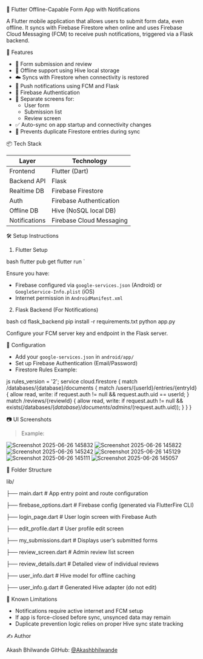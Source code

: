 
 📱 Flutter Offline-Capable Form App with Notifications

A Flutter mobile application that allows users to submit form data, even offline. It syncs with Firebase Firestore when online and uses Firebase Cloud Messaging (FCM) to receive push notifications, triggered via a Flask backend.



 🚀 Features

- 📝 Form submission and review
- 🔄 Offline support using Hive local storage
- ☁️ Syncs with Firestore when connectivity is restored
- 🔔 Push notifications using FCM and Flask
- 🔐 Firebase Authentication
- 📃 Separate screens for:
  - User form
  - Submission list
  - Review screen
- ✅ Auto-sync on app startup and connectivity changes
- 🧠 Prevents duplicate Firestore entries during sync



 📦 Tech Stack

| Layer        | Technology                   |
|--------------|------------------------------|
| Frontend     | Flutter (Dart)               |
| Backend API  | Flask                        |
| Realtime DB  | Firebase Firestore           |
| Auth         | Firebase Authentication      |
| Offline DB   | Hive (NoSQL local DB)        |
| Notifications| Firebase Cloud Messaging     |



 🛠 Setup Instructions

 1. Flutter Setup

bash
flutter pub get
flutter run
`

Ensure you have:

* Firebase configured via `google-services.json` (Android) or `GoogleService-Info.plist` (iOS)
* Internet permission in `AndroidManifest.xml`

 2. Flask Backend (For Notifications)

bash
cd flask_backend
pip install -r requirements.txt
python app.py


Configure your FCM server key and endpoint in the Flask server.



 🔧 Configuration

* Add your `google-services.json` in `android/app/`
* Set up Firebase Authentication (Email/Password)
* Firestore Rules Example:

js
rules_version = '2';
service cloud.firestore {
  match /databases/{database}/documents {
    match /users/{userId}/entries/{entryId} {
      allow read, write: if request.auth != null && request.auth.uid == userId;
    }
    match /reviews/{reviewId} {
      allow read, write: if request.auth != null && exists(/databases/$(database)/documents/admins/$(request.auth.uid));
    }
  }
}




 📷 UI Screenshots

> Example:

![Screenshot 2025-06-26 145832](https://github.com/user-attachments/assets/41ee127a-8d49-4f0f-9a4e-e0be47a5444f)
![Screenshot 2025-06-26 145822](https://github.com/user-attachments/assets/9f7b028c-5a9b-4d14-9328-ee0a31508c2a)
![Screenshot 2025-06-26 145242](https://github.com/user-attachments/assets/d56e1a00-1d31-4c2c-8e08-246bc7398fc5)
![Screenshot 2025-06-26 145129](https://github.com/user-attachments/assets/1cef7850-7934-465d-b084-c2d8ec763838)
![Screenshot 2025-06-26 145111](https://github.com/user-attachments/assets/f0968ec6-70fe-4070-a945-ca9dd9b6b35b)
![Screenshot 2025-06-26 145057](https://github.com/user-attachments/assets/65d9dc55-b78d-4ce7-ba3c-fe33afb84728)






 📂 Folder Structure


lib/

├── main.dart                        # App entry point and route configuration

├── firebase_options.dart            # Firebase config (generated via FlutterFire CLI)

├── login_page.dart                  # User login screen with Firebase Auth

├── edit_profile.dart                # User profile edit screen

├── my_submissions.dart              # Displays user’s submitted forms

├── review_screen.dart               # Admin review list screen

├── review_details.dart              # Detailed view of individual reviews

├── user_info.dart                   # Hive model for offline caching

├── user_info.g.dart                 # Generated Hive adapter (do not edit)






 🧠 Known Limitations

* Notifications require active internet and FCM setup
* If app is force-closed before sync, unsynced data may remain
* Duplicate prevention logic relies on proper Hive sync state tracking



 ✍️ Author

Akash Bhilwande
GitHub: [@Akashbhilwande](https://github.com/Akashbhilwande)



